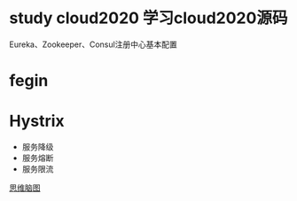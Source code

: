 #  study cloud2020  学习cloud2020源码
 
Eureka、Zookeeper、Consul注册中心基本配置
# fegin
# Hystrix
- 服务降级
- 服务熔断
- 服务限流

<a href="https://www.processon.com/view/link/5e6b6342e4b0e3993b62db71#map" target="_blank">思维脑图</a>
